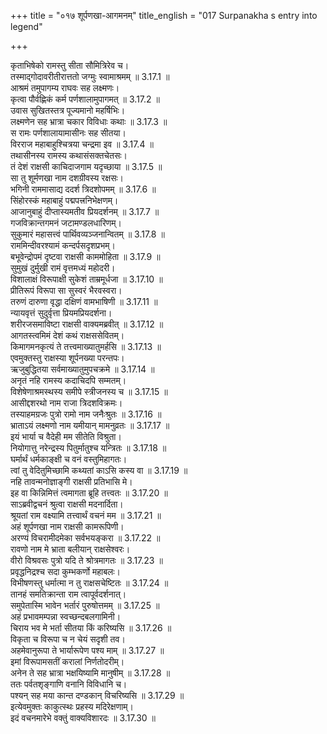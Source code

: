 +++
title = "०१७ शूर्पणखा-आगमनम्"
title_english = "017 Surpanakha s entry into legend"

+++

कृताभिषेको रामस्तु सीता सौमित्रिरेव च।  
तस्माद्गोदावरीतीरात्ततो जग्मुः स्वामाश्रमम् ॥ 3.17.1 ॥   
आश्रमं तमुपागम्य राघवः सह लक्ष्मणः।  
कृत्वा पौर्वह्णिकं कर्म पर्णशालामुपागमत् ॥ 3.17.2 ॥   
उवास सुखितस्तत्र पूज्यमानो महर्षिभिः।  
लक्ष्मणेन सह भ्रात्रा चकार विविधाः कथाः ॥ 3.17.3 ॥   
स रामः पर्णशालायामासीनः सह सीतया।  
विरराज महाबाहुश्चित्रया चन्द्रमा इव ॥ 3.17.4 ॥   
तथासीनस्य रामस्य कथासंसक्तचेतसः।  
तं देशं राक्षसी काचिदाजगाम यदृच्छाया ॥ 3.17.5 ॥   
सा तु शूर्मणखा नाम दशग्रीवस्य रक्षसः।  
भगिनी राममासाद्य ददर्श त्रिदशोपमम् ॥ 3.17.6 ॥   
सिंहोरस्कं महाबाहुं पद्मपत्त्रनिभेक्षणम्।  
आजानुबाहुं दीप्तास्यमतीव प्रियदर्शनम् ॥ 3.17.7 ॥   
गजविक्रान्तगमनं जटामण्डलधारिणम्।  
सुकुमारं महासत्त्वं पार्थिवव्यञ्जनान्वितम् ॥ 3.17.8 ॥   
राममिन्दीवरश्यामं कन्दर्पसदृशप्रभम्।  
बभूवेन्द्रोपमं दृष्टवा राक्षसी काममोहिता ॥ 3.17.9 ॥   
सुमुखं दुर्मुखी रामं वृत्तमध्यं महोदरी।  
विशालाक्षं विरूपाक्षी सुकेशं ताम्रमूर्धजा ॥ 3.17.10 ॥   
प्रीतिरूपं विरूपा सा सुस्वरं भैरवस्वरा।  
तरुणं दारुणा वृद्धा दक्षिणं वामभाषिणी ॥ 3.17.11 ॥   
न्यायवृत्तं सुदुर्वृत्ता प्रियमप्रियदर्शना।  
शरीरजसमाविष्टा राक्षसी वाक्यमब्रवीत् ॥ 3.17.12 ॥   
आगतस्त्वमिमं देशं कथं राक्षससेवितम्।  
किमागमनकृत्यं ते तत्त्वमाख्यातुमर्हसि ॥ 3.17.13 ॥   
एवमुक्तस्तु राक्षस्या शूर्पनख्या परन्तपः।  
ऋजुबुद्धितया सर्वमाख्यातुमुपचक्रमे ॥ 3.17.14 ॥   
अनृतं नहि रामस्य कदाचिदपि सम्मतम्।  
विशेषेणाश्रमस्थस्य समीपे स्त्रीजनस्य च ॥ 3.17.15 ॥   
आसीद्दशरथो नाम राजा त्रिदशविक्रमः।  
तस्याहमग्रजः पुत्रो रामो नाम जनैःश्रुतः ॥ 3.17.16 ॥   
भ्राताऽयं लक्ष्मणो नाम यमीयान् मामनुव्रतः ॥ 3.17.17 ॥   
इयं भार्या च वैदेही मम सीतेति विश्रुता।  
नियोगात्तु नरेन्द्रस्य पितुर्मातुश्च यन्त्रितः ॥ 3.17.18 ॥   
घर्मार्थं धर्मकाङ्क्षी च वनं वस्तुमिहागतः।  
त्वां तु वेदितुमिच्छामि कथ्यतां काऽसि कस्य वा ॥ 3.17.19 ॥   
नहि तावन्मनोज्ञाङ्गी राक्षसी प्रतिभासि मे।  
इह वा किन्निमित्तं त्वमागता ब्रूहि तत्त्वतः ॥ 3.17.20 ॥   
साऽब्रवीद्वचनं श्रुत्वा राक्षसी मदनार्दिता।  
श्रूयतां राम वक्ष्यामि तत्त्वार्थं वचनं मम ॥ 3.17.21 ॥   
अहं शूर्पणखा नाम राक्षसी कामरूपिणी।  
अरण्यं विचरामीदमेका सर्वभयङ्करा ॥ 3.17.22 ॥   
रावणो नाम मे भ्राता बलीयान् राक्षसेश्वरः।  
वीरो विश्रवसः पुत्रो यदि ते श्रोत्रमागतः ॥ 3.17.23 ॥   
प्रवृद्धनिद्रश्च सदा कुम्भकर्णो महाबलः।  
विभीषणस्तु धर्मात्मा न तु राक्षसचेष्टितः ॥ 3.17.24 ॥   
तानहं समतिक्रान्ता राम त्वापूर्वदर्शनात्।  
समुपेतास्मि भावेन भर्तारं पुरुषोत्तमम् ॥ 3.17.25 ॥   
अहं प्रभावमम्पन्ना स्वच्छन्दबलगामिनी।  
चिराय भव मे भर्ता सीतया किं करिष्यसि ॥ 3.17.26 ॥   
विकृता च विरूपा च न चेयं सदृशी तव।  
अहमेवानुरूपा ते भार्यारूपेण पश्य माम् ॥ 3.17.27 ॥   
इमां विरूपामसतीं करालां निर्णतोदरीम्।  
अनेन ते सह भ्रात्रा भक्षयिष्यामि मानुषीम् ॥ 3.17.28 ॥   
ततः पर्वतशृङ्गाणि वनानि विविधानि च।  
पश्यन् सह मया कान्त दण्डकान् विचरिष्यसि ॥ 3.17.29 ॥   
इत्येवमुक्तः काकुत्स्थः प्रहस्य मदिरेक्षणाम्।  
इदं वचनमारेभे वक्तुं वाक्यविशारदः ॥ 3.17.30 ॥   
